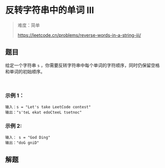 # 反转字符串中的单词 III

> 难度：简单
>
> https://leetcode.cn/problems/reverse-words-in-a-string-iii/

## 题目

给定一个字符串 `s` ，你需要反转字符串中每个单词的字符顺序，同时仍保留空格和单词的初始顺序。

 

### 示例 1：
```
输入：s = "Let's take LeetCode contest"
输出："s'teL ekat edoCteeL tsetnoc"
```
### 示例 2:
```
输入： s = "God Ding"
输出："doG gniD"
```

## 解题

```typescript

``` 

